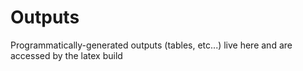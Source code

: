 # Outputs
Programmatically-generated outputs (tables, etc...) live here and are accessed by the latex build